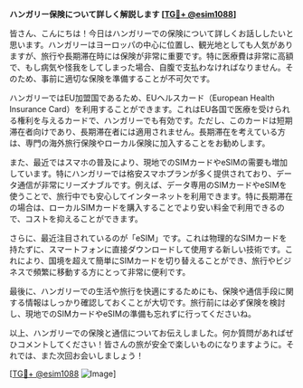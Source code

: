 **ハンガリー保険について詳しく解説します [[TG💪+ @esim1088](https://t.me/s/esim1088)]**

皆さん、こんにちは！今日はハンガリーでの保険について詳しくお話ししたいと思います。ハンガリーはヨーロッパの中心に位置し、観光地としても人気がありますが、旅行や長期滞在時には保険が非常に重要です。特に医療費は非常に高額で、もし病気や怪我をしてしまった場合、自腹で支払わなければなりません。そのため、事前に適切な保険を準備することが不可欠です。

ハンガリーではEU加盟国であるため、EUヘルスカード（European Health Insurance Card）を利用することができます。これはEU各国で医療を受けられる権利を与えるカードで、ハンガリーでも有効です。ただし、このカードは短期滞在者向けであり、長期滞在者には適用されません。長期滞在を考えている方は、専門の海外旅行保険やローカル保険に加入することをお勧めします。

また、最近ではスマホの普及により、現地でのSIMカードやeSIMの需要も増加しています。特にハンガリーでは格安スマホプランが多く提供されており、データ通信が非常にリーズナブルです。例えば、データ専用のSIMカードやeSIMを使うことで、旅行中でも安心してインターネットを利用できます。特に長期滞在の場合は、ローカルSIMカードを購入することでより安い料金で利用できるので、コストを抑えることができます。

さらに、最近注目されているのが「eSIM」です。これは物理的なSIMカードを持たずに、スマートフォンに直接ダウンロードして使用する新しい技術です。これにより、国境を超えて簡単にSIMカードを切り替えることができ、旅行やビジネスで頻繁に移動する方にとって非常に便利です。

最後に、ハンガリーでの生活や旅行を快適にするためにも、保険や通信手段に関する情報はしっかり確認しておくことが大切です。旅行前には必ず保険を検討し、現地でのSIMカードやeSIMの準備も忘れずに行ってくださいね。

以上、ハンガリーでの保険と通信についてお伝えしました。何か質問があればぜひコメントしてください！皆さんの旅が安全で楽しいものになりますように。それでは、また次回お会いしましょう！

[[TG💪+ @esim1088](https://t.me/s/esim1088) ![Image](https://i.postimg.cc/Y0z9fWf4/image.png)]